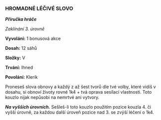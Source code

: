 ### HROMADNÉ LÉČIVÉ SLOVO

***Příručka hráče***

*Zaklínání 3. úrovně*

**Vyvolání:** 1 bonusová akce

**Dosah:** 12 sáhů

**Složky:** V

**Trvání:** Ihned

**Povolání:** Klerik

Proneseš slova obnovy a každý z až šest tvorů dle tvé volby, které vidíš v dosahu, si obnoví životy rovné 1k4 + tvá oprava sesílací vlastnosti. Toto kouzlo nijak nepůsobi na nemrtvé ani vytvory.

***Na vyšších úrovních.*** Sešleš-li toto kouzlo použitím pozice kouzla 4. či vyšší úrovně, za každou další úroveň pozice nad 3. se zvýší léčení o 1k4.
